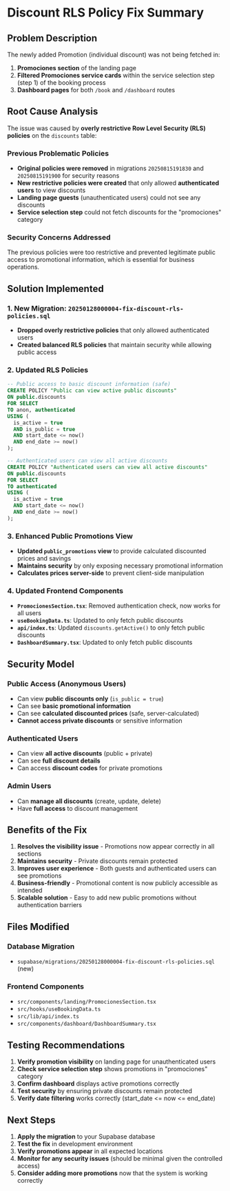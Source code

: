 # Discount RLS Policy Fix Summary

## Problem Description
The newly added Promotion (individual discount) was not being fetched in:
1. **Promociones section** of the landing page
2. **Filtered Promociones service cards** within the service selection step (step 1) of the booking process
3. **Dashboard pages** for both `/book` and `/dashboard` routes

## Root Cause Analysis
The issue was caused by **overly restrictive Row Level Security (RLS) policies** on the `discounts` table:

### Previous Problematic Policies
- **Original policies were removed** in migrations `20250815191830` and `20250815191900` for security reasons
- **New restrictive policies were created** that only allowed **authenticated users** to view discounts
- **Landing page guests** (unauthenticated users) could not see any discounts
- **Service selection step** could not fetch discounts for the "promociones" category

### Security Concerns Addressed
The previous policies were too restrictive and prevented legitimate public access to promotional information, which is essential for business operations.

## Solution Implemented

### 1. **New Migration: `20250128000004-fix-discount-rls-policies.sql`**
- **Dropped overly restrictive policies** that only allowed authenticated users
- **Created balanced RLS policies** that maintain security while allowing public access

### 2. **Updated RLS Policies**
```sql
-- Public access to basic discount information (safe)
CREATE POLICY "Public can view active public discounts" 
ON public.discounts 
FOR SELECT 
TO anon, authenticated
USING (
  is_active = true 
  AND is_public = true 
  AND start_date <= now() 
  AND end_date >= now()
);

-- Authenticated users can view all active discounts
CREATE POLICY "Authenticated users can view all active discounts" 
ON public.discounts 
FOR SELECT 
TO authenticated
USING (
  is_active = true 
  AND start_date <= now() 
  AND end_date >= now()
);
```

### 3. **Enhanced Public Promotions View**
- **Updated `public_promotions` view** to provide calculated discounted prices and savings
- **Maintains security** by only exposing necessary promotional information
- **Calculates prices server-side** to prevent client-side manipulation

### 4. **Updated Frontend Components**
- **`PromocionesSection.tsx`**: Removed authentication check, now works for all users
- **`useBookingData.ts`**: Updated to only fetch public discounts
- **`api/index.ts`**: Updated `discounts.getActive()` to only fetch public discounts
- **`DashboardSummary.tsx`**: Updated to only fetch public discounts

## Security Model

### **Public Access (Anonymous Users)**
- Can view **public discounts only** (`is_public = true`)
- Can see **basic promotional information**
- Can see **calculated discounted prices** (safe, server-calculated)
- **Cannot access private discounts** or sensitive information

### **Authenticated Users**
- Can view **all active discounts** (public + private)
- Can see **full discount details**
- Can access **discount codes** for private promotions

### **Admin Users**
- Can **manage all discounts** (create, update, delete)
- Have **full access** to discount management

## Benefits of the Fix

1. **Resolves the visibility issue** - Promotions now appear correctly in all sections
2. **Maintains security** - Private discounts remain protected
3. **Improves user experience** - Both guests and authenticated users can see promotions
4. **Business-friendly** - Promotional content is now publicly accessible as intended
5. **Scalable solution** - Easy to add new public promotions without authentication barriers

## Files Modified

### **Database Migration**
- `supabase/migrations/20250128000004-fix-discount-rls-policies.sql` (new)

### **Frontend Components**
- `src/components/landing/PromocionesSection.tsx`
- `src/hooks/useBookingData.ts`
- `src/lib/api/index.ts`
- `src/components/dashboard/DashboardSummary.tsx`

## Testing Recommendations

1. **Verify promotion visibility** on landing page for unauthenticated users
2. **Check service selection step** shows promotions in "promociones" category
3. **Confirm dashboard** displays active promotions correctly
4. **Test security** by ensuring private discounts remain protected
5. **Verify date filtering** works correctly (start_date <= now <= end_date)

## Next Steps

1. **Apply the migration** to your Supabase database
2. **Test the fix** in development environment
3. **Verify promotions appear** in all expected locations
4. **Monitor for any security issues** (should be minimal given the controlled access)
5. **Consider adding more promotions** now that the system is working correctly
